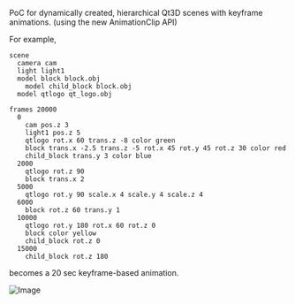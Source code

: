 PoC for dynamically created, hierarchical Qt3D scenes with keyframe animations.
(using the new AnimationClip API)

For example,

```
scene
  camera cam
  light light1
  model block block.obj
    model child_block block.obj
  model qtlogo qt_logo.obj

frames 20000
  0
    cam pos.z 3
    light1 pos.z 5
    qtlogo rot.x 60 trans.z -8 color green
    block trans.x -2.5 trans.z -5 rot.x 45 rot.y 45 rot.z 30 color red
    child_block trans.y 3 color blue
  2000
    qtlogo rot.z 90
    block trans.x 2
  5000
    qtlogo rot.y 90 scale.x 4 scale.y 4 scale.z 4
  6000
    block rot.z 60 trans.y 1
  10000
    qtlogo rot.y 180 rot.x 60 rot.z 0
    block color yellow
    child_block rot.z 0
  15000
    child_block rot.z 180
```

becomes a 20 sec keyframe-based animation.

![Image](https://raw.github.com/alpqr/rtscplq3t/master/rtscpl.png)
